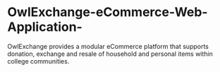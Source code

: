 # OwlExchange-eCommerce-Web-Application-
OwlExchange provides a modular eCommerce platform that supports donation, exchange and resale of household and personal items within college communities. 
